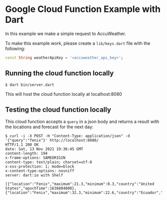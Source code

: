 # Google Cloud Function Example with Dart

In this example we make a simple request to AccuWeather.

To make this example work, please create a `lib/keys.dart` file with the following:

```dart
const String weatherApiKey = '<accuweather_api_key>';
```

## Running the cloud function locally

```shell
$ dart bin/server.dart
```

This will host the cloud function locally at localhost:8080

## Testing the cloud function locally

This cloud function accepts a `query` in a json body and returns a result with the locations and forecast for the next day:

```shell
$ curl -i -X POST -H "Content-Type: application/json" -d '{"query":"fenix"}' http://localhost:8080/
HTTP/1.1 200 OK
date: Sat, 13 Nov 2021 19:36:45 GMT
content-length: 194
x-frame-options: SAMEORIGIN
content-type: text/plain; charset=utf-8
x-xss-protection: 1; mode=block
x-content-type-options: nosniff
server: dart:io with Shelf

[{"location":"Fenix","maximum":21.3,"minimum":0.3,"country":"United States","epochTime":1636804800},{"location":"Fenix","maximum":32.3,"minimum":22.6,"country":"Ecuador","epochTime":1636804800}]%
```

